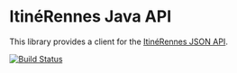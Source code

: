 # ItinéRennes Java API

This library provides a client for the [ItinéRennes JSON API](http://github.com/dudie/itinerennes-api). 

[![Build Status](https://travis-ci.org/dudie/itinerennes-java-api.png?branch=master)](https://travis-ci.org/dudie/itinerennes-java-api)

